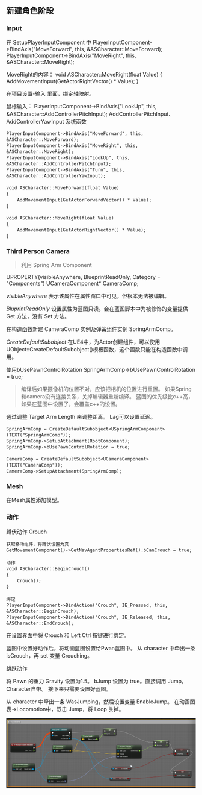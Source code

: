 ## 新建角色阶段

### Input
在 SetupPlayerInputComponent 中
PlayerInputComponent->BindAxis("MoveForward", this, &ASCharacter::MoveForward);
PlayerInputComponent->BindAxis("MoveRight", this, &ASCharacter::MoveRight);

MoveRight的内容：
void ASCharacter::MoveRight(float Value)
{
	AddMovementInput(GetActorRightVector() * Value);
}

在项目设置-输入 里面，绑定轴映射。

鼠标输入：
PlayerInputComponent->BindAxis("LookUp", this, &ASCharacter::AddControllerPitchInput);
AddControllerPitchInput、AddControllerYawInput 系统函数

```
PlayerInputComponent->BindAxis("MoveForward", this, &ASCharacter::MoveForward);
PlayerInputComponent->BindAxis("MoveRight", this, &ASCharacter::MoveRight);
PlayerInputComponent->BindAxis("LookUp", this, &ASCharacter::AddControllerPitchInput);
PlayerInputComponent->BindAxis("Turn", this, &ASCharacter::AddControllerYawInput);

void ASCharacter::MoveForward(float Value)
{
	AddMovementInput(GetActorForwardVector() * Value);
}

void ASCharacter::MoveRight(float Value)
{
	AddMovementInput(GetActorRightVector() * Value);
}
```

### Third Person Camera
> 利用 Spring Arm Component

UPROPERTY(visibleAnywhere, BlueprintReadOnly, Category = "Components")
UCameraComponent* CameraComp;

*visibleAnywhere* 表示该属性在属性窗口中可见，但根本无法被编辑。

*BluprintReadOnly* 设置属性为蓝图只读。会在蓝图脚本中为被修饰的变量提供 Get 方法，没有 Set 方法。

在构造函数新建 CameraComp 实例及弹簧组件实例 SpringArmComp。

*CreateDefaultSubobject* 在UE4中，为Actor创建组件，可以使用UObject::CreateDefaultSubobject()模板函数，这个函数只能在构造函数中调用。

使用bUsePawnControlRotation
SpringArmComp->bUsePawnControlRotation = true;

> 编译后如果摄像机的位置不对，应该把相机的位置进行重置。
> 如果Spring和camera没有连接关系，关掉编辑器重新编译。
> 蓝图的优先级比c++高，如果在蓝图中设置了，会覆盖c++的设置。

通过调整 Target Arm Length 来调整距离。
Lag可以设置延迟。


```
SpringArmComp = CreateDefaultSubobject<USpringArmComponent>(TEXT("SpringArmComp"));
SpringArmComp->SetupAttachment(RootComponent);
SpringArmComp->bUsePawnControlRotation = true;

CameraComp = CreateDefaultSubobject<UCameraComponent>(TEXT("CameraComp"));
CameraComp->SetupAttachment(SpringArmComp);
```

### Mesh

在Mesh属性添加模型。

### 动作
蹲伏动作 Crouch

```
获取移动组件，将蹲伏设置为真
GetMovementComponent()->GetNavAgentPropertiesRef().bCanCrouch = true;

动作
void ASCharacter::BeginCrouch()
{
	Crouch();
}

绑定
PlayerInputComponent->BindAction("Crouch", IE_Pressed, this, &ASCharacter::BeginCrouch);
PlayerInputComponent->BindAction("Crouch", IE_Released, this, &ASCharacter::EndCrouch);
```

在设置界面中将 Crouch 和 Left Ctrl 按键进行绑定。

蓝图中设置好动作后，将动画蓝图设置给Pwan蓝图中。
从 character 中牵出一条 isCrouch，再 set 变量 Crouching。


跳跃动作

将 Pawn 的重力 Gravity 设置为1.5。
bJump 设置为 true。直接调用 Jump，Character自带。
接下来只需要设置好蓝图。

从 character 中牵出一条 WasJumping，然后设置变量 EnableJump。
在动画图表->Locomotion中，双击 Jump，将 Loop 关掉。

![](https://github.com/shusanzi/Picture/blob/master/CoopGameDev/1.png)
